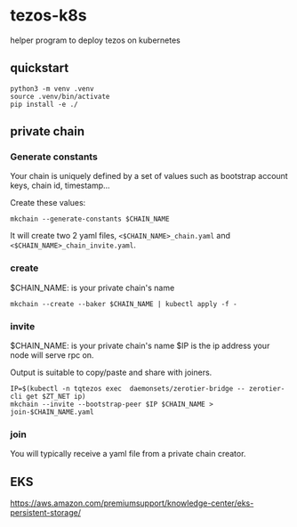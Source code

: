 # tezos-k8s

helper program to deploy tezos on kubernetes

## quickstart

``` shell
python3 -m venv .venv
source .venv/bin/activate
pip install -e ./
```

## private chain

### Generate constants

Your chain is uniquely defined by a set of values such as bootstrap account keys, chain id, timestamp...

Create these values:

``` shell
mkchain --generate-constants $CHAIN_NAME
```

It will create two 2 yaml files, `<$CHAIN_NAME>_chain.yaml` and `<$CHAIN_NAME>_chain_invite.yaml`.

### create
$CHAIN_NAME: is your private chain's name

``` shell
mkchain --create --baker $CHAIN_NAME | kubectl apply -f -
```

### invite
$CHAIN_NAME: is your private chain's name
$IP is the ip address your node will serve rpc on.

Output is suitable to copy/paste and share with joiners.

``` shell
IP=$(kubectl -n tqtezos exec  daemonsets/zerotier-bridge -- zerotier-cli get $ZT_NET ip)
mkchain --invite --bootstrap-peer $IP $CHAIN_NAME > join-$CHAIN_NAME.yaml
```

### join
You will typically receive a yaml file from a private chain creator.


## EKS
https://aws.amazon.com/premiumsupport/knowledge-center/eks-persistent-storage/
